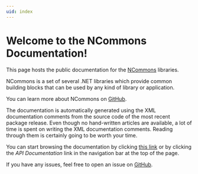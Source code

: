 ```yaml
---
uid: index
---
```


# Welcome to the NCommons Documentation!

This page hosts the public documentation for the [NCommons](https://github.com/manuelroemer/NCommons)
libraries.

NCommons is a set of several .NET libraries which provide common building blocks that can be used
by any kind of library or application. 

You can learn more about NCommons on [GitHub](https://github.com/manuelroemer/NCommons).

The documentation is automatically generated using the XML documentation comments from the source
code of the most recent package release.
Even though no hand-written articles are available, a lot of time is spent on writing the
XML documentation comments.
Reading through them is certainly going to be worth your time.

You can start browsing the documentation by clicking [this link](https://manuelroemer.github.io/NCommons/api)
or by clicking the _API Documentation_ link in the navigation bar at the top of the page.

If you have any issues, feel free to open an issue on [GitHub](https://github.com/manuelroemer/NCommons/issues/new).
